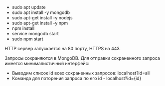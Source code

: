 * sudo apt update
* sudo apt install -y mongodb
* sudo apt-get install -y nodejs
* sudo apt-get install -y npm
* npm install
* service mongodb start
* sudo npm start

 HTTP сервер запускается на 80 порту, HTTPS на 443

 Запросы сохраняются в MongoDB. 
 Для отправки сохраненного запроса имеется минималистичный интерфейс:
* Выводим список id всех сохраненных запросов: localhost?id=all
* Команда для поторения запроса по его id - localhost?id={id}